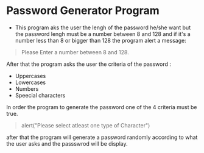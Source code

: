 # Password Generator Program

* This program aks the user the lengh of the password he/she want but the password lengh must be a number between 8 and 128 and if it's a number less than 8 or bigger than 128 the program alert a message:

> Please Enter a number between 8 and 128.

After that the program asks the user the criteria of the password :

* Uppercases 
* Lowercases
* Numbers
* Speecial characters
 
In order the program to generate the password one of the 4 criteria must be true.

> alert("Please select atleast one type of Character")

after that the program will generate a password randomly according to what the user asks and 
the passswrod will be display.
